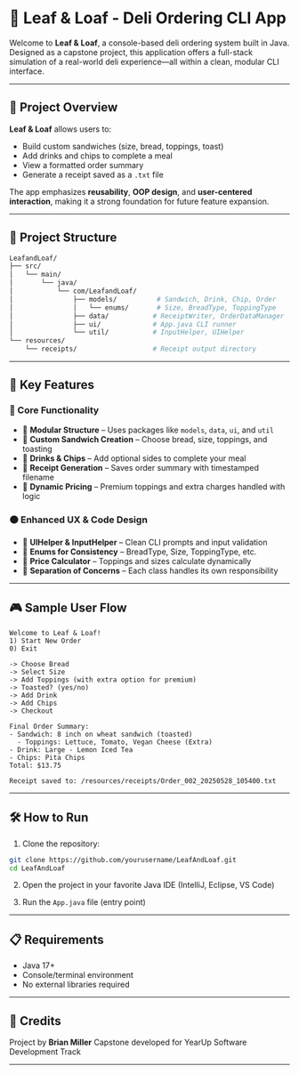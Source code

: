 # 🥪 Leaf & Loaf - Deli Ordering CLI App

Welcome to **Leaf & Loaf**, a console-based deli ordering system built in Java. Designed as a capstone project, this application offers a full-stack simulation of a real-world deli experience—all within a clean, modular CLI interface.

---

## 📌 Project Overview

**Leaf & Loaf** allows users to:

* Build custom sandwiches (size, bread, toppings, toast)
* Add drinks and chips to complete a meal
* View a formatted order summary
* Generate a receipt saved as a `.txt` file

The app emphasizes **reusability**, **OOP design**, and **user-centered interaction**, making it a strong foundation for future feature expansion.

---

## 📂 Project Structure

```bash
LeafandLoaf/
├── src/
│   └── main/
│       └── java/
│           └── com/LeafandLoaf/
│               ├── models/          # Sandwich, Drink, Chip, Order
│               │   └── enums/       # Size, BreadType, ToppingType
│               ├── data/           # ReceiptWriter, OrderDataManager
│               ├── ui/             # App.java CLI runner
│               └── util/           # InputHelper, UIHelper
└── resources/
    └── receipts/                   # Receipt output directory
```

---

## 🧠 Key Features

### 🔴 Core Functionality

* 🧱 **Modular Structure** – Uses packages like `models`, `data`, `ui`, and `util`
* 🥪 **Custom Sandwich Creation** – Choose bread, size, toppings, and toasting
* 🥤 **Drinks & Chips** – Add optional sides to complete your meal
* 🧾 **Receipt Generation** – Saves order summary with timestamped filename
* 🧮 **Dynamic Pricing** – Premium toppings and extra charges handled with logic

### 🟠 Enhanced UX & Code Design

* 🧭 **UIHelper & InputHelper** – Clean CLI prompts and input validation
* 🧱 **Enums for Consistency** – BreadType, Size, ToppingType, etc.
* 🧼 **Price Calculator** – Toppings and sizes calculate dynamically
* 🧪 **Separation of Concerns** – Each class handles its own responsibility


---

## 🎮 Sample User Flow

```
Welcome to Leaf & Loaf!
1) Start New Order
0) Exit

-> Choose Bread
-> Select Size
-> Add Toppings (with extra option for premium)
-> Toasted? (yes/no)
-> Add Drink
-> Add Chips
-> Checkout

Final Order Summary:
- Sandwich: 8 inch on wheat sandwich (toasted)
  - Toppings: Lettuce, Tomato, Vegan Cheese (Extra)
- Drink: Large - Lemon Iced Tea
- Chips: Pita Chips
Total: $13.75

Receipt saved to: /resources/receipts/Order_002_20250528_105400.txt
```

---

## 🛠️ How to Run

1. Clone the repository:

```bash
git clone https://github.com/yourusername/LeafAndLoaf.git
cd LeafAndLoaf
```

2. Open the project in your favorite Java IDE (IntelliJ, Eclipse, VS Code)

3. Run the `App.java` file (entry point)

---

## 📋 Requirements

* Java 17+
* Console/terminal environment
* No external libraries required

---

## 📜 Credits

Project by **Brian Miller**
Capstone developed for YearUp Software Development Track

---
